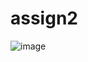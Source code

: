 # assign2

![image](https://github.com/immortalsplay/assign2/blob/a4ef94755fce45546c51db71ad1bbcca08ad7a84/figure/1.gif) 
